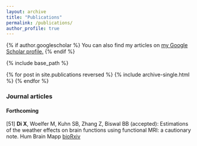 ```yaml
---
layout: archive
title: "Publications"
permalink: /publications/
author_profile: true
---
```


{% if author.googlescholar %}
  You can also find my articles on <u><a href="{{author.googlescholar}}">my Google Scholar profile</a>.</u>
{% endif %}

{% include base_path %}

{% for post in site.publications reversed %}
  {% include archive-single.html %}
{% endfor %}

### Journal articles
#### Forthcoming
[51] **Di X**, Woelfer M, Kuhn SB, Zhang Z, Biswal BB (accepted): Estimations of the weather effects on brain functions using functional MRI: a cautionary note. Hum Brain Mapp [bioRxiv](https://doi.org/10.1101/646695)
